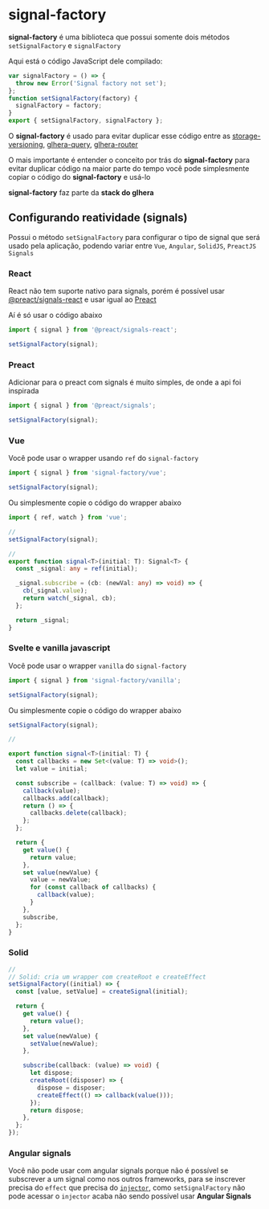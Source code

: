 # signal-factory

**signal-factory** é uma biblioteca que possui somente dois métodos `setSignalFactory` e `signalFactory`

Aqui está o código JavaScript dele compilado:

```js
var signalFactory = () => {
  throw new Error('Signal factory not set');
};
function setSignalFactory(factory) {
  signalFactory = factory;
}
export { setSignalFactory, signalFactory };
```

O **signal-factory** é usado para evitar duplicar esse código entre as [storage-versioning](https://github.com/Simple-Organization/storage-versioning), [glhera-query](https://github.com/Simple-Organization/glhera-query), [glhera-router](https://github.com/Simple-Organization/glhera-router)

O mais importante é entender o conceito por trás do **signal-factory** para evitar duplicar código na maior parte do tempo você pode simplesmente copiar o código do **signal-factory** e usá-lo

**signal-factory** faz parte da **stack do glhera**

## Configurando reatividade (signals)

Possui o método `setSignalFactory` para configurar o tipo de signal que será usado pela aplicação, podendo variar entre `Vue`, `Angular`, `SolidJS`, `PreactJS Signals`

### React

React não tem suporte nativo para signals, porém é possível usar [@preact/signals-react](https://www.npmjs.com/package/@preact/signals-react) e usar igual ao [Preact](#preact)

Aí é só usar o código abaixo

```ts
import { signal } from '@preact/signals-react';

setSignalFactory(signal);
```

### Preact

Adicionar para o preact com signals é muito simples, de onde a api foi inspirada

```ts
import { signal } from '@preact/signals';

setSignalFactory(signal);
```

### Vue

Você pode usar o wrapper usando `ref` do `signal-factory`

```ts
import { signal } from 'signal-factory/vue';

setSignalFactory(signal);
```

Ou simplesmente copie o código do wrapper abaixo

```ts
import { ref, watch } from 'vue';

//
setSignalFactory(signal);

//
export function signal<T>(initial: T): Signal<T> {
  const _signal: any = ref(initial);

  _signal.subscribe = (cb: (newVal: any) => void) => {
    cb(_signal.value);
    return watch(_signal, cb);
  };

  return _signal;
}
```

### Svelte e vanilla javascript

Você pode usar o wrapper `vanilla` do `signal-factory`

```ts
import { signal } from 'signal-factory/vanilla';

setSignalFactory(signal);
```

Ou simplesmente copie o código do wrapper abaixo

```ts
setSignalFactory(signal);

//

export function signal<T>(initial: T) {
  const callbacks = new Set<(value: T) => void>();
  let value = initial;

  const subscribe = (callback: (value: T) => void) => {
    callback(value);
    callbacks.add(callback);
    return () => {
      callbacks.delete(callback);
    };
  };

  return {
    get value() {
      return value;
    },
    set value(newValue) {
      value = newValue;
      for (const callback of callbacks) {
        callback(value);
      }
    },
    subscribe,
  };
}
```

### Solid

```ts
//
// Solid: cria um wrapper com createRoot e createEffect
setSignalFactory((initial) => {
  const [value, setValue] = createSignal(initial);

  return {
    get value() {
      return value();
    },
    set value(newValue) {
      setValue(newValue);
    },

    subscribe(callback: (value) => void) {
      let dispose;
      createRoot((disposer) => {
        dispose = disposer;
        createEffect(() => callback(value()));
      });
      return dispose;
    },
  };
});
```

### Angular signals

Você não pode usar com angular signals porque não é possível se subscrever a um signal como nos outros frameworks, para se inscrever precisa do `effect` que precisa do [`injector`](https://angular.dev/guide/signals#injection-context), como `setSignalFactory` não pode acessar o `injector` acaba não sendo possível usar **Angular Signals**
